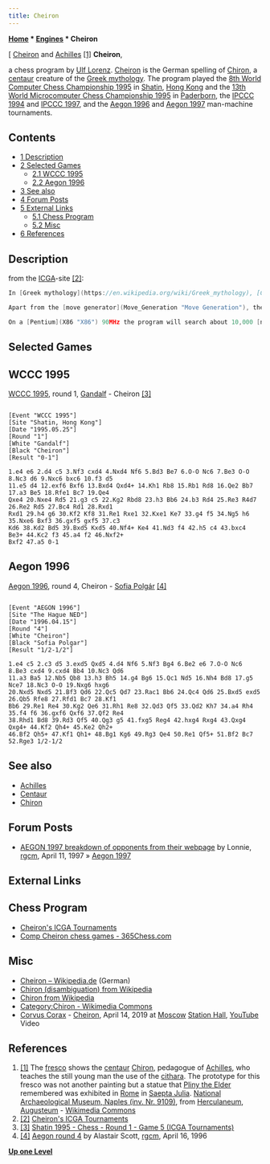 ```yaml
---
title: Cheiron
---
```

**[Home](Home "Home") * [Engines](Engines "Engines") * Cheiron**

\[ [Cheiron](https://de.wikipedia.org/wiki/Cheiron) and [Achilles](https://en.wikipedia.org/wiki/Achilles) <a id="cite-note-1" href="#cite-ref-1">[1]</a>
**Cheiron**,

a chess program by [Ulf Lorenz](Ulf_Lorenz "Ulf Lorenz"). [Cheiron](https://de.wikipedia.org/wiki/Cheiron) is the German spelling of [Chiron](https://en.wikipedia.org/wiki/Chiron), a [centaur](https://en.wikipedia.org/wiki/Centaur) creature of the [Greek mythology](https://en.wikipedia.org/wiki/Greek_mythology). The program played the [8th World Computer Chess Championship 1995](WCCC_1995 "WCCC 1995") in [Shatin](https://en.wikipedia.org/wiki/Sha_Tin), [Hong Kong](https://en.wikipedia.org/wiki/Hong_Kong) and the [13th World Microcomputer Chess Championship 1995](WMCCC_1995 "WMCCC 1995") in [Paderborn](https://en.wikipedia.org/wiki/Paderborn), the [IPCCC 1994](IPCCC_1994 "IPCCC 1994") and [IPCCC 1997](IPCCC_1997 "IPCCC 1997"), and the [Aegon 1996](Aegon_1996 "Aegon 1996") and [Aegon 1997](Aegon_1997 "Aegon 1997") man-machine tournaments.

## Contents

- [1 Description](#description)
- [2 Selected Games](#selected-games)
  - [2.1 WCCC 1995](#wccc-1995)
  - [2.2 Aegon 1996](#aegon-1996)
- [3 See also](#see-also)
- [4 Forum Posts](#forum-posts)
- [5 External Links](#external-links)
  - [5.1 Chess Program](#chess-program)
  - [5.2 Misc](#misc)
- [6 References](#references)

## Description

from the [ICGA](ICGA "ICGA")-site <a id="cite-note-2" href="#cite-ref-2">[2]</a>:

```C++
In [Greek mythology](https://en.wikipedia.org/wiki/Greek_mythology), [Cheiron](https://en.wikipedia.org/wiki/Chiron) was the wisest of all [centaurs](https://en.wikipedia.org/wiki/Centaur) and the teacher of many heroes. The program Cheiron is written in [C](C "C"). It is an [alpha-beta](Alpha-Beta "Alpha-Beta") program using most of the known state-of-the-art heuristics including [killer heuristics](Killer_Heuristic "Killer Heuristic"), [transposition table](Transposition_Table "Transposition Table"), [aspiration search](Aspiration_Windows "Aspiration Windows"), plausible [move ordering](Move_Ordering "Move Ordering"), [iterative deepening](Iterative_Deepening "Iterative Deepening"), [selective deepening](Extensions "Extensions") etc. [Null moves](Null_Move_Pruning "Null Move Pruning"), however, are not used. The [quiescence search](Quiescence_Search "Quiescence Search") is quite large and examines some tactical motifs, particularly [mating](Checkmate "Checkmate") and [promotion](Promotions "Promotions") threats. 

```

```C++
Apart from the [move generator](Move_Generation "Move Generation"), the [evaluation function](Evaluation_Function "Evaluation Function") is the most expensive part of the program. It examines the [pawn structure](Pawn_Structure "Pawn Structure"), [king's security](King_Safety "King Safety"), static positions of the pieces, [everlasting knights](Outposts "Outposts") etc. as well as special situations in the [endgame](Endgame "Endgame") (e.g. there are positions when two pawns are more worth than a rook). 

```

```C++
On a [Pentium](X86 "X86") 90MHz the program will search about 10,000 [nodes per second](Nodes_per_Second "Nodes per Second"). Cheiron is more a [positional](Strategy "Strategy") playing than a [tactical](Tactics "Tactics") playing program. Cheiron uses an [opening book](Opening_Book "Opening Book") containing about 12,000 positions to get a good start into the game. Using the [Bednorz-Toennissen test](index.php?title=BT-Test&action=edit&redlink=1 "BT-Test (page does not exist)"), Cheiron has an estimated rating of 2100 ELO on a 50MHz [PC](IBM_PC "IBM PC"). Tournament results against humans supports this number. Originally, the program was developed for [Unix](Unix "Unix") boxes, but a version has been developed with a [graphical interface](GUI "GUI") using [Turbo C](C "C") in a [DOS](MS-DOS "MS-DOS")-[Windows 3.1](Windows "Windows") environment. 

```

## Selected Games

## WCCC 1995

[WCCC 1995](WCCC_1995 "WCCC 1995"), round 1, [Gandalf](Gandalf "Gandalf") - Cheiron <a id="cite-note-3" href="#cite-ref-3">[3]</a>

```

[Event "WCCC 1995"]
[Site "Shatin, Hong Kong"]
[Date "1995.05.25"]
[Round "1"]
[White "Gandalf"]
[Black "Cheiron"]
[Result "0-1"]

1.e4 e6 2.d4 c5 3.Nf3 cxd4 4.Nxd4 Nf6 5.Bd3 Be7 6.O-O Nc6 7.Be3 O-O 8.Nc3 d6 9.Nxc6 bxc6 10.f3 d5 
11.e5 d4 12.exf6 Bxf6 13.Bxd4 Qxd4+ 14.Kh1 Rb8 15.Rb1 Rd8 16.Qe2 Bb7 17.a3 Be5 18.Rfe1 Bc7 19.Qe4 
Qxe4 20.Nxe4 Rd5 21.g3 c5 22.Kg2 Rbd8 23.h3 Bb6 24.b3 Rd4 25.Re3 R4d7 26.Re2 Rd5 27.Bc4 Rd1 28.Rxd1 
Rxd1 29.h4 g6 30.Kf2 Kf8 31.Re1 Rxe1 32.Kxe1 Ke7 33.g4 f5 34.Ng5 h6 35.Nxe6 Bxf3 36.gxf5 gxf5 37.c3 
Kd6 38.Kd2 Bd5 39.Bxd5 Kxd5 40.Nf4+ Ke4 41.Nd3 f4 42.h5 c4 43.bxc4 Be3+ 44.Kc2 f3 45.a4 f2 46.Nxf2+ 
Bxf2 47.a5 0-1 

```

## Aegon 1996

[Aegon 1996](Aegon_1996 "Aegon 1996"), round 4, Cheiron - [Sofia Polgár](https://en.wikipedia.org/wiki/Sofia_Polg%C3%A1r) <a id="cite-note-4" href="#cite-ref-4">[4]</a>

```

[Event "AEGON 1996"]
[Site "The Hague NED"]
[Date "1996.04.15"]
[Round "4"]
[White "Cheiron"]
[Black "Sofia Polgar"]
[Result "1/2-1/2"]

1.e4 c5 2.c3 d5 3.exd5 Qxd5 4.d4 Nf6 5.Nf3 Bg4 6.Be2 e6 7.O-O Nc6 8.Be3 cxd4 9.cxd4 Bb4 10.Nc3 Qd6 
11.a3 Ba5 12.Nb5 Qb8 13.h3 Bh5 14.g4 Bg6 15.Qc1 Nd5 16.Nh4 Bd8 17.g5 Nce7 18.Nc3 O-O 19.Nxg6 hxg6 
20.Nxd5 Nxd5 21.Bf3 Qd6 22.Qc5 Qd7 23.Rac1 Bb6 24.Qc4 Qd6 25.Bxd5 exd5 26.Qb5 Rfe8 27.Rfd1 Bc7 28.Kf1 
Bb6 29.Re1 Re4 30.Kg2 Qe6 31.Rh1 Re8 32.Qd3 Qf5 33.Qd2 Kh7 34.a4 Rh4 35.f4 f6 36.gxf6 Qxf6 37.Qf2 Re4 
38.Rhd1 Bd8 39.Rd3 Qf5 40.Qg3 g5 41.fxg5 Reg4 42.hxg4 Rxg4 43.Qxg4 Qxg4+ 44.Kf2 Qh4+ 45.Ke2 Qh2+ 
46.Bf2 Qh5+ 47.Kf1 Qh1+ 48.Bg1 Kg6 49.Rg3 Qe4 50.Re1 Qf5+ 51.Bf2 Bc7 52.Rge3 1/2-1/2

```

## See also

- [Achilles](Achilles "Achilles")
- [Centaur](Centaur "Centaur")
- [Chiron](Chiron "Chiron")

## Forum Posts

- [AEGON 1997 breakdown of opponents from their webpage](https://groups.google.com/d/msg/rec.games.chess.misc/7fcqu7_2Rr4/WR5IijMqDF0J) by Lonnie, [rgcm](Computer_Chess_Forums "Computer Chess Forums"), April 11, 1997 » [Aegon 1997](Aegon_1997 "Aegon 1997")

## External Links

## Chess Program

- [Cheiron's ICGA Tournaments](https://www.game-ai-forum.org/icga-tournaments/program.php?id=188)
- [Comp Cheiron chess games - 365Chess.com](https://www.365chess.com/players/Comp_Cheiron)

## Misc

- [Cheiron – Wikipedia.de](https://de.wikipedia.org/wiki/Cheiron) (German)
- [Chiron (disambiguation) from Wikipedia](<https://en.wikipedia.org/wiki/Chiron_(disambiguation)>)
- [Chiron from Wikipedia](https://en.wikipedia.org/wiki/Chiron)
- [Category:Chiron - Wikimedia Commons](https://commons.wikimedia.org/wiki/Category:Chiron?uselang=en)
- [Corvus Corax](<https://en.wikipedia.org/wiki/Corvus_Corax_(band)>) - [Cheiron](https://www.discogs.com/de/composition/3ea755eb-36be-4fcb-aee8-dd4714e85497-Cheiron), April 14, 2019 at [Moscow](https://en.wikipedia.org/wiki/Moscow) [Station Hall](https://station-hall.ru/), [YouTube](https://en.wikipedia.org/wiki/YouTube) Video

## References

1. <a id="cite-ref-1" href="#cite-note-1">[1]</a> The [fresco](https://en.wikipedia.org/wiki/Fresco) shows the [centaur](https://en.wikipedia.org/wiki/Centaur) [Chiron](https://en.wikipedia.org/wiki/Chiron), pedagogue of [Achilles](https://en.wikipedia.org/wiki/Achilles), who teaches the still young man the use of the [cithara](https://en.wikipedia.org/wiki/Cithara). The prototype for this fresco was not another painting but a statue that [Pliny the Elder](https://en.wikipedia.org/wiki/Pliny_the_Elder) remembered was exhibited in [Rome](https://en.wikipedia.org/wiki/Rome) in [Saepta Julia](https://en.wikipedia.org/wiki/Saepta_Julia). [National Archaeological Museum, Naples (inv. Nr. 9109)](https://en.wikipedia.org/wiki/National_Archaeological_Museum,_Naples), from [Herculaneum](https://en.wikipedia.org/wiki/Herculaneum), [Augusteum](https://en.wikipedia.org/wiki/Augusteum) - [Wikimedia Commons](https://en.wikipedia.org/wiki/Wikimedia_Commons)
1. <a id="cite-ref-2" href="#cite-note-2">[2]</a> [Cheiron's ICGA Tournaments](https://www.game-ai-forum.org/icga-tournaments/program.php?id=188)
1. <a id="cite-ref-3" href="#cite-note-3">[3]</a> [Shatin 1995 - Chess - Round 1 - Game 5 (ICGA Tournaments)](https://www.game-ai-forum.org/icga-tournaments/round.php?tournament=29&round=1&id=5)
1. <a id="cite-ref-4" href="#cite-note-4">[4]</a> [Aegon round 4](https://groups.google.com/d/msg/rec.games.chess.misc/X06MxKpsLJ4/0wuwy6054VEJ) by Alastair Scott, [rgcm](Computer_Chess_Forums "Computer Chess Forums"), April 16, 1996

**[Up one Level](Engines "Engines")**

